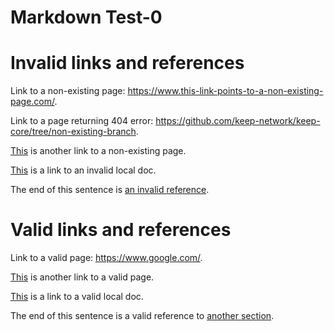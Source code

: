 Markdown Test-0
============

# Invalid links and references

Link to a non-existing page: https://www.this-link-points-to-a-non-existing-page.com/.

Link to a page returning 404 error: https://github.com/keep-network/keep-core/tree/non-existing-branch.

[This](https://www.this-link-points-to-a-non-existing-page.com/) is another link to a non-existing page.

[This](test-3.md) is a link to an invalid local doc.

The end of this sentence is [an invalid reference](#non_existing_reference).

# Valid links and references

Link to a valid page: https://www.google.com/.

[This](https://www.google.com/) is another link to a valid page.

[This](test/test-1.md) is a link to a valid local doc.

The end of this sentence is a valid reference to [another section](#invalid_links_and_references).
